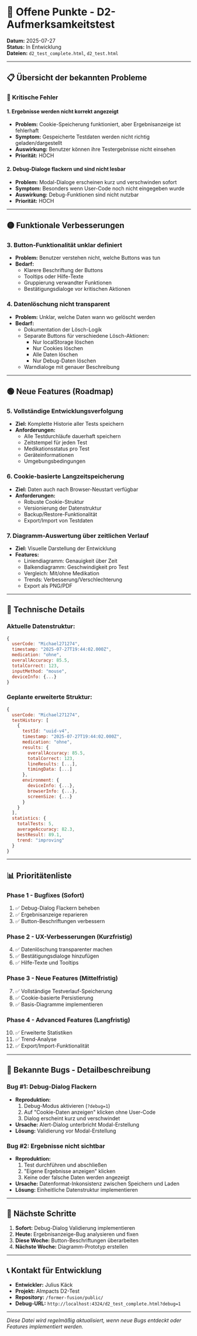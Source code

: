 # 🚧 Offene Punkte - D2-Aufmerksamkeitstest

**Datum:** 2025-07-27  
**Status:** In Entwicklung  
**Dateien:** `d2_test_complete.html`, `d2_test.html`

---

## 📋 Übersicht der bekannten Probleme

### 🔴 **Kritische Fehler**

#### 1. **Ergebnisse werden nicht korrekt angezeigt**
- **Problem:** Cookie-Speicherung funktioniert, aber Ergebnisanzeige ist fehlerhaft
- **Symptom:** Gespeicherte Testdaten werden nicht richtig geladen/dargestellt
- **Auswirkung:** Benutzer können ihre Testergebnisse nicht einsehen
- **Priorität:** HOCH

#### 2. **Debug-Dialoge flackern und sind nicht lesbar**
- **Problem:** Modal-Dialoge erscheinen kurz und verschwinden sofort
- **Symptom:** Besonders wenn User-Code noch nicht eingegeben wurde
- **Auswirkung:** Debug-Funktionen sind nicht nutzbar
- **Priorität:** HOCH

---

## 🟡 **Funktionale Verbesserungen**

### 3. **Button-Funktionalität unklar definiert**
- **Problem:** Benutzer verstehen nicht, welche Buttons was tun
- **Bedarf:**
  - Klarere Beschriftung der Buttons
  - Tooltips oder Hilfe-Texte
  - Gruppierung verwandter Funktionen
  - Bestätigungsdialoge vor kritischen Aktionen

### 4. **Datenlöschung nicht transparent**
- **Problem:** Unklar, welche Daten wann wo gelöscht werden
- **Bedarf:**
  - Dokumentation der Lösch-Logik
  - Separate Buttons für verschiedene Lösch-Aktionen:
    - Nur localStorage löschen
    - Nur Cookies löschen
    - Alle Daten löschen
    - Nur Debug-Daten löschen
  - Warndialoge mit genauer Beschreibung

---

## 🟢 **Neue Features (Roadmap)**

### 5. **Vollständige Entwicklungsverfolgung**
- **Ziel:** Komplette Historie aller Tests speichern
- **Anforderungen:**
  - Alle Testdurchläufe dauerhaft speichern
  - Zeitstempel für jeden Test
  - Medikationsstatus pro Test
  - Geräteinformationen
  - Umgebungsbedingungen

### 6. **Cookie-basierte Langzeitspeicherung**
- **Ziel:** Daten auch nach Browser-Neustart verfügbar
- **Anforderungen:**
  - Robuste Cookie-Struktur
  - Versionierung der Datenstruktur
  - Backup/Restore-Funktionalität
  - Export/Import von Testdaten

### 7. **Diagramm-Auswertung über zeitlichen Verlauf**
- **Ziel:** Visuelle Darstellung der Entwicklung
- **Features:**
  - Liniendiagramm: Genauigkeit über Zeit
  - Balkendiagramm: Geschwindigkeit pro Test
  - Vergleich: Mit/ohne Medikation
  - Trends: Verbesserung/Verschlechterung
  - Export als PNG/PDF

---

## 🔧 **Technische Details**

### **Aktuelle Datenstruktur:**
```javascript
{
  userCode: "Michael271274",
  timestamp: "2025-07-27T19:44:02.000Z",
  medication: "ohne",
  overallAccuracy: 85.5,
  totalCorrect: 123,
  inputMethod: "mouse",
  deviceInfo: {...}
}
```

### **Geplante erweiterte Struktur:**
```javascript
{
  userCode: "Michael271274",
  testHistory: [
    {
      testId: "uuid-v4",
      timestamp: "2025-07-27T19:44:02.000Z",
      medication: "ohne",
      results: {
        overallAccuracy: 85.5,
        totalCorrect: 123,
        lineResults: [...],
        timingData: [...]
      },
      environment: {
        deviceInfo: {...},
        browserInfo: {...},
        screenSize: {...}
      }
    }
  ],
  statistics: {
    totalTests: 5,
    averageAccuracy: 82.3,
    bestResult: 89.1,
    trend: "improving"
  }
}
```

---

## 📊 **Prioritätenliste**

### **Phase 1 - Bugfixes (Sofort)**
1. ✅ Debug-Dialog Flackern beheben
2. ✅ Ergebnisanzeige reparieren
3. ✅ Button-Beschriftungen verbessern

### **Phase 2 - UX-Verbesserungen (Kurzfristig)**
4. ✅ Datenlöschung transparenter machen
5. ✅ Bestätigungsdialoge hinzufügen
6. ✅ Hilfe-Texte und Tooltips

### **Phase 3 - Neue Features (Mittelfristig)**
7. ✅ Vollständige Testverlauf-Speicherung
8. ✅ Cookie-basierte Persistierung
9. ✅ Basis-Diagramme implementieren

### **Phase 4 - Advanced Features (Langfristig)**
10. ✅ Erweiterte Statistiken
11. ✅ Trend-Analyse
12. ✅ Export/Import-Funktionalität

---

## 🐛 **Bekannte Bugs - Detailbeschreibung**

### **Bug #1: Debug-Dialog Flackern**
- **Reproduktion:** 
  1. Debug-Modus aktivieren (`?debug=1`)
  2. Auf "Cookie-Daten anzeigen" klicken ohne User-Code
  3. Dialog erscheint kurz und verschwindet
- **Ursache:** Alert-Dialog unterbricht Modal-Erstellung
- **Lösung:** Validierung vor Modal-Erstellung

### **Bug #2: Ergebnisse nicht sichtbar**
- **Reproduktion:**
  1. Test durchführen und abschließen
  2. "Eigene Ergebnisse anzeigen" klicken
  3. Keine oder falsche Daten werden angezeigt
- **Ursache:** Datenformat-Inkonsistenz zwischen Speichern und Laden
- **Lösung:** Einheitliche Datenstruktur implementieren

---

## 📝 **Nächste Schritte**

1. **Sofort:** Debug-Dialog Validierung implementieren
2. **Heute:** Ergebnisanzeige-Bug analysieren und fixen
3. **Diese Woche:** Button-Beschriftungen überarbeiten
4. **Nächste Woche:** Diagramm-Prototyp erstellen

---

## 📞 **Kontakt für Entwicklung**

- **Entwickler:** Julius Käck
- **Projekt:** AImpacts D2-Test
- **Repository:** `/former-fusion/public/`
- **Debug-URL:** `http://localhost:4324/d2_test_complete.html?debug=1`

---

*Diese Datei wird regelmäßig aktualisiert, wenn neue Bugs entdeckt oder Features implementiert werden.*
